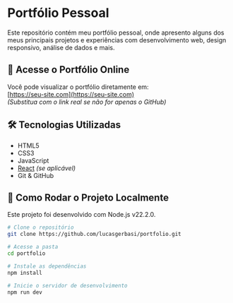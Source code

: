 # Portfólio Pessoal

Este repositório contém meu portfólio pessoal, onde apresento alguns dos meus principais projetos e experiências com desenvolvimento web, design responsivo, análise de dados e mais.

## 🔗 Acesse o Portfólio Online

Você pode visualizar o portfólio diretamente em:  
[https://seu-site.com](https://seu-site.com)  
*(Substitua com o link real se não for apenas o GitHub)*

## 🛠 Tecnologias Utilizadas

- HTML5
- CSS3
- JavaScript
- [React](https://reactjs.org/) *(se aplicável)*
- Git & GitHub

## 🚀 Como Rodar o Projeto Localmente

Este projeto foi desenvolvido com Node.js v22.2.0.

```bash
# Clone o repositório
git clone https://github.com/lucasgerbasi/portfolio.git

# Acesse a pasta
cd portfolio

# Instale as dependências
npm install

# Inicie o servidor de desenvolvimento
npm run dev